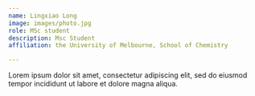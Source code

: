 ```yaml
---
name: Lingxiao Long
image: images/photo.jpg
role: MSc student
description: Msc Student
affiliation: the University of Melbourne, School of Chemistry

---
```


Lorem ipsum dolor sit amet, consectetur adipiscing elit, sed do eiusmod tempor incididunt ut labore et dolore magna aliqua.
